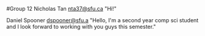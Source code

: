#Group 12
Nicholas Tan
nta37@sfu.ca
"Hi!"

Daniel Spooner
dspooner@sfu.a
"Hello, I'm a second year comp sci student and I look forward to working with you guys this semester."